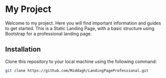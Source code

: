 

# My Project

Welcome to my  project. Here you will find important information and guides to get started.
This is a Static Landing Page, with a basic structure using Bootstrap for a professional landing page. 

## Installation

Clone this repository to your local machine using the following command:

```bash
git clone https://github.com/Middagh/LandingPageProfessional.git



